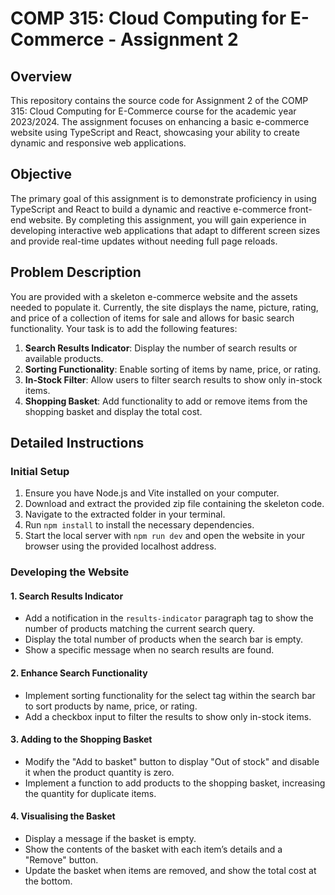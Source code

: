 # COMP 315: Cloud Computing for E-Commerce - Assignment 2

## Overview

This repository contains the source code for Assignment 2 of the COMP 315: Cloud Computing for E-Commerce course for the academic year 2023/2024. The assignment focuses on enhancing a basic e-commerce website using TypeScript and React, showcasing your ability to create dynamic and responsive web applications.

## Objective

The primary goal of this assignment is to demonstrate proficiency in using TypeScript and React to build a dynamic and reactive e-commerce front-end website. By completing this assignment, you will gain experience in developing interactive web applications that adapt to different screen sizes and provide real-time updates without needing full page reloads.

## Problem Description

You are provided with a skeleton e-commerce website and the assets needed to populate it. Currently, the site displays the name, picture, rating, and price of a collection of items for sale and allows for basic search functionality. Your task is to add the following features:

1. **Search Results Indicator**: Display the number of search results or available products.
2. **Sorting Functionality**: Enable sorting of items by name, price, or rating.
3. **In-Stock Filter**: Allow users to filter search results to show only in-stock items.
4. **Shopping Basket**: Add functionality to add or remove items from the shopping basket and display the total cost.

## Detailed Instructions

### Initial Setup

1. Ensure you have Node.js and Vite installed on your computer.
2. Download and extract the provided zip file containing the skeleton code.
3. Navigate to the extracted folder in your terminal.
4. Run `npm install` to install the necessary dependencies.
5. Start the local server with `npm run dev` and open the website in your browser using the provided localhost address.

### Developing the Website

#### 1. Search Results Indicator

- Add a notification in the `results-indicator` paragraph tag to show the number of products matching the current search query.
- Display the total number of products when the search bar is empty.
- Show a specific message when no search results are found.

#### 2. Enhance Search Functionality

- Implement sorting functionality for the select tag within the search bar to sort products by name, price, or rating.
- Add a checkbox input to filter the results to show only in-stock items.

#### 3. Adding to the Shopping Basket

- Modify the "Add to basket" button to display "Out of stock" and disable it when the product quantity is zero.
- Implement a function to add products to the shopping basket, increasing the quantity for duplicate items.

#### 4. Visualising the Basket

- Display a message if the basket is empty.
- Show the contents of the basket with each item’s details and a "Remove" button.
- Update the basket when items are removed, and show the total cost at the bottom.